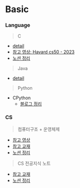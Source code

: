 # Basic

### Language
> C
- [detail](./C_Study/README.md)
- [참고 영상: Havard cs50 - 2023](https://www.youtube.com/watch?v=cY0FtXE-JzM&list=PL7cmIFofq7xHOKUpuU66uYiXanbD9Mp-O)
- [노션 정리](https://www.notion.so/CS50-4db3525c84894b0c8a5ef25b18085416)

> Java
- [detail](./Java_Study/README.md)

> Python
  - CPython
    - [블로그 정리](https://velog.io/@1eejuhwany/series/%EC%95%88%EB%85%95-%EC%94%A8%ED%8C%8C%EC%9D%B4%EC%8D%AC)

### CS
> 컴퓨터구조 + 운영체제
- [참고 영상](https://www.youtube.com/watch?v=kFWP6sFKyp0&list=PLYH7OjNUOWLUz15j4Q9M6INxK5J3-59GC)
- [참고 교재](https://product.kyobobook.co.kr/detail/S000061584886)
- [노션 정리](https://faithful-blarney-6d1.notion.site/detail-c3856215cfdd4d0793cbd3de59a41f97?pvs=4)

> CS 전공지식 노트
- [참고 교재](https://product.kyobobook.co.kr/detail/S000001834833?utm_source=google&utm_medium=cpc&utm_campaign=googleSearch&gt_network=g&gt_keyword=&gt_target_id=aud-901091942354:dsa-435935280379&gt_campaign_id=9979905549&gt_adgroup_id=132556570510&gclid=CjwKCAjwqZSlBhBwEiwAfoZUIEuwKPEwjIFZjTcTUuNZNNkLC7r9IQq6iQP7eW6G2FLRgY-kY1QFVxoCSXsQAvD_BwE)
- [노션 정리](https://faithful-blarney-6d1.notion.site/CS-e24f3c1ccb9147309668bdc5b88b7695?pvs=4)

